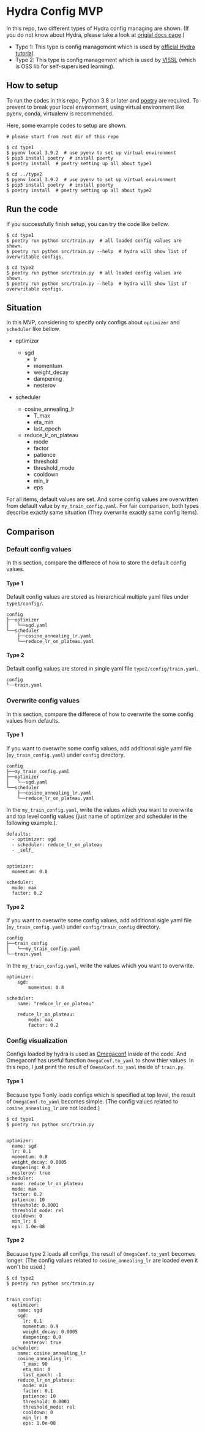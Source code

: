 # Hydra Config MVP

In this repo, two different types of Hydra config managing are shown.
(If you do not know about Hydra, please take a look at [origial docs page](https://hydra.cc/).) 

- Type 1: This type is config management which is used by [official Hydra tutorial](https://hydra.cc/docs/tutorials/intro).
- Type 2: This type is config management which is used by [VISSL](https://github.com/facebookresearch/vissl) (which is OSS lib for self-supervised learning).

## How to setup
To run the codes in this repo, Python 3.8 or later and [poetry](https://python-poetry.org/) are required. To prevent to break your local environment, using virtual environment like pyenv, conda, virtualenv is recommended.


Here, some example codes to setup are shown.
```
# please start from root dir of this repo

$ cd type1
$ pyenv local 3.9.2  # use pyenv to set up virtual environment
$ pip3 install poetry  # install poerty
$ poetry install  # poetry setting up all about type1

$ cd ../type2
$ pyenv local 3.9.2  # use pyenv to set up virtual environment
$ pip3 install poetry  # install poerty
$ poetry install  # poetry setting up all about type2
```

## Run the code
If you successfully finish setup, you can try the code like bellow.

```
$ cd type1
$ poetry run python src/train.py  # all loaded config values are shown.
$ poetry run python src/train.py --help  # hydra will show list of overwritable configs. 

$ cd type2
$ poetry run python src/train.py  # all loaded config values are shown.
$ poetry run python src/train.py --help  # hydra will show list of overwritable configs. 
``` 

## Situation
In this MVP, considering to specify only configs about `optimizer` and `scheduler` like bellow.

- optimizer
    - sgd
        - lr
        - momentum
        - weight_decay
        - dampening
        - nesterov

- scheduler
    - cosine_annealing_lr
        - T_max
        - eta_min
        - last_epoch
    - reduce_lr_on_plateau
        - mode
        - factor
        - patience
        - threshold
        - threshold_mode
        - cooldown
        - min_lr
        - eps

For all items, default values are set. And some config values are overwritten from default value by `my_train_config.yaml`. For fair comparison, both types describe exactly same situation (They overwrite exactly same config items).

## Comparison

### Default config values
In this section, compare the differece of how to store the default config values.

#### Type 1
Default config values are stored as hierarchical multiple yaml files under `type1/config/`.
```
config
├──optimizer
│	└──sgd.yaml
└──scheduler
	├──cosine_annealing_lr.yaml
	└──reduce_lr_on_plateau.yaml
``` 
#### Type 2
Default config values are stored in single yaml file `type2/config/train.yaml`.
```
config
└──train.yaml
``` 

### Overwrite config values
In this section, compare the differece of how to overwrite the some config values from defaults.

#### Type 1
If you want to overwrite some config values, add additional sigle yaml file (`my_train_config.yaml`) under `config` directory.
```
config
├──my_train_config.yaml
├──optimizer
│	└──sgd.yaml
└──scheduler
	├──cosine_annealing_lr.yaml
	└──reduce_lr_on_plateau.yaml
``` 

In the `my_train_config.yaml`, write the values which you want to overwrite and top level config values (just name of optimizer and scheduler in the following example.).
```
defaults:
  - optimizer: sgd
  - scheduler: reduce_lr_on_plateau
  - _self_


optimizer:
  momentum: 0.8

scheduler:
  mode: max
  factor: 0.2
```

#### Type 2
If you want to overwrite some config values, add additional sigle yaml file (`my_train_config.yaml`) under `config/train_config` directory.
```
config
├──train_config
│	└──my_train_config.yaml
└──train.yaml
``` 

In the `my_train_config.yaml`, write the values which you want to overwrite.
```
optimizer:
    sgd:
        momentum: 0.8

scheduler:
    name: "reduce_lr_on_plateau"

    reduce_lr_on_plateau:
        mode: max
        factor: 0.2
```


### Config visualization
Configs loaded by hydra is used as [Omegaconf](https://omegaconf.readthedocs.io/en/2.1_branch/#) inside of the code. And Omegaconf has useful function `OmegaConf.to_yaml` to show thier values. 
In this repo, I just print the result of `OmegaConf.to_yaml` inside of `train.py`.

#### Type 1
Because type 1 only loads configs which is specified at top level, the result of `OmegaConf.to_yaml` becomes simple. (The config values related to `cosine_annealing_lr` are not loaded.)

```
$ cd type1
$ poetry run python src/train.py


optimizer:
  name: sgd
  lr: 0.1
  momentum: 0.8
  weight_decay: 0.0005
  dampening: 0.0
  nesterov: true
scheduler:
  name: reduce_lr_on_plateau
  mode: max
  factor: 0.2
  patience: 10
  threshold: 0.0001
  threshold_mode: rel
  cooldown: 0
  min_lr: 0
  eps: 1.0e-08
``` 
#### Type 2
Because type 2 loads all configs, the result of `OmegaConf.to_yaml` becomes longer. (The config values related to `cosine_annealing_lr` are loaded even it won't be used.)
```
$ cd type2
$ poetry run python src/train.py


train_config:
  optimizer:
    name: sgd
    sgd:
      lr: 0.1
      momentum: 0.9
      weight_decay: 0.0005
      dampening: 0.0
      nesterov: true
  scheduler:
    name: cosine_annealing_lr
    cosine_annealing_lr:
      T_max: 90
      eta_min: 0
      last_epoch: -1
    reduce_lr_on_plateau:
      mode: min
      factor: 0.1
      patience: 10
      threshold: 0.0001
      threshold_mode: rel
      cooldown: 0
      min_lr: 0
      eps: 1.0e-08
``` 
